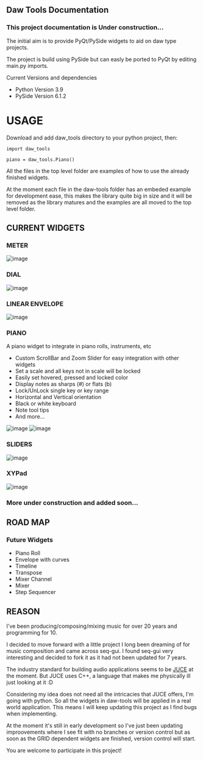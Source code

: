 ## Daw Tools Documentation

### This project documentation is Under construction...



The initial aim is to provide PyQt/PySide widgets to aid on daw type projects.

The project is build using PySide but can easly be ported to PyQt by editing main.py imports.


Current Versions and dependencies
* Python Version 3.9
* PySide Version 6.1.2


USAGE
=====
Download and add daw_tools directory to your python project, then:

`import daw_tools`

`piano = daw_tools.Piano()`

All the files in the top level folder are examples of how to use the already finished widgets.



At the moment each file in the daw-tools folder has an embeded example for development ease, 
this makes the library quite big in size and it will be removed as the library matures 
and the examples are all moved to the top level folder.


CURRENT WIDGETS
---------------
### METER
![image](https://user-images.githubusercontent.com/30872066/128000271-1a1a6c4a-4090-4f9e-a6d0-5a7f50c52249.png)



### DIAL
![image](https://user-images.githubusercontent.com/30872066/127852034-27d5aed8-0adc-47b7-8525-1b42ee2f51fe.png)


### LINEAR ENVELOPE
![image](https://user-images.githubusercontent.com/30872066/126156507-dcee3b27-6de8-4b98-a32a-bbde0b1b2237.png)


### PIANO
A piano widget to integrate in piano rolls, instruments, etc

* Custom ScrollBar and Zoom Slider for easy integration with other widgets
* Set a scale and all keys not in scale will be locked
* Easily set hovered, pressed and locked color
* Display notes as sharps (#) or flats (b)
* Lock/UnLock single key or key range
* Horizontal and Vertical orientation
* Black or white keyboard
* Note tool tips
* And more...

![image](https://user-images.githubusercontent.com/30872066/123536227-03a57600-d721-11eb-91f6-cbd80afbc5a3.png)
![image](https://user-images.githubusercontent.com/30872066/123536241-13bd5580-d721-11eb-93e5-e97aad3926da.png)
### SLIDERS

![image](https://user-images.githubusercontent.com/30872066/125504194-06eb83b4-fa54-430a-802c-5e93294bf629.png)

### XYPad

![image](https://user-images.githubusercontent.com/30872066/125504251-0ec78d4f-466b-4936-a2e5-e20c69e77b6b.png)

### More under construction and added soon...



ROAD MAP
--------

### Future Widgets
* Piano Roll
* Envelope with curves
* Timeline
* Transpose
* Mixer Channel
* Mixer
* Step Sequencer


REASON
------
I've been producing/composing/mixing music for over 20 years and programming for 10.

I decided to move forward with a little project I long been dreaming of for music composition and came across seq-gui.
I found seq-gui very interesting and decided to fork it as it had not been updated for 7 years.

The industry standard for building audio applications seems to be [JUCE](https://juce.com/) at the moment.
But JUCE uses C++, a language that makes me physically ill just looking at it :D

Considering my idea does not need all the intricacies that JUCE offers, I'm going with python.
So all the widgets in daw-tools will be applied in a real world application.
This means I will keep updating this project as I find bugs when implementing.

At the moment it's still in early development so I've just been updating improovements where I see fit with no branches or version control but as soon as the GRID dependent widgets are finished, version control will start.

You are welcome to participate in this project!
